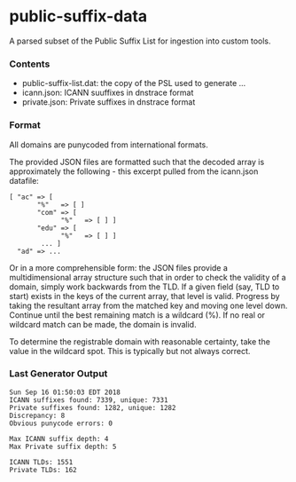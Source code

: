 # public-suffix-data

A parsed subset of the Public Suffix List for ingestion into custom tools.

### Contents

* public-suffix-list.dat: the copy of the PSL used to generate ...
* icann.json: ICANN suuffixes in dnstrace format
* private.json: Private suffixes in dnstrace format

### Format

All domains are punycoded from international formats.

The provided JSON files are formatted such that the decoded array is approximately the following - this excerpt pulled from the icann.json datafile:

```
[ "ac" => [
       "%"   => [ ]
       "com" => [
             "%"   => [ ] ]
       "edu" => [
             "%"   => [ ] ]
        ... ]
  "ad" => ...
```

Or in a more comprehensible form: the JSON files provide a multidimensional array structure such that in order to check the validity of a domain, simply work backwards from the TLD. If a given field (say, TLD to start) exists in the keys of the current array, that level is valid. Progress by taking the resultant array from the matched key and moving one level down. Continue until the best remaining match is a wildcard (%). If no real or wildcard match can be made, the domain is invalid.

To determine the registrable domain with reasonable certainty, take the value in the wildcard spot. This is typically but not always correct.

### Last Generator Output
```
Sun Sep 16 01:50:03 EDT 2018
ICANN suffixes found: 7339, unique: 7331
Private suffixes found: 1282, unique: 1282
Discrepancy: 8
Obvious punycode errors: 0

Max ICANN suffix depth: 4
Max Private suffix depth: 5

ICANN TLDs: 1551
Private TLDs: 162
```
